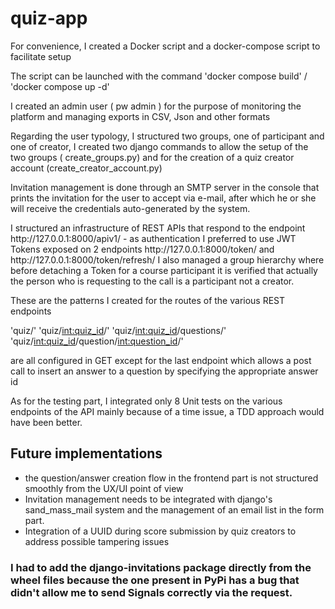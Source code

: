 <h1>quiz-app</h1>
  <p>For convenience, I created a Docker script and a docker-compose script to facilitate setup<p>
  <p>The script can be launched with the command 'docker compose build' / 'docker compose up -d'</p>
  <p>I created an admin user ( pw admin ) for the purpose of monitoring the platform and managing exports in CSV, Json and other formats</p>
  <p>Regarding the user typology, I structured two groups, one of participant and one of creator, I created two django commands to allow the setup of the two groups ( create_groups.py) and for the creation of a quiz creator account (create_creator_account.py)</p>
  <p>Invitation management is done through an SMTP server in the console that prints the invitation for the user to accept via e-mail, after which he or she will receive the credentials auto-generated by the system.<p>
  <p>I structured an infrastructure of REST APIs that respond to the endpoint http://127.0.0.1:8000/apiv1/ - as authentication I preferred to use JWT Tokens exposed on 2 endpoints http://127.0.0.1:8000/token/ and http://127.0.0.1:8000/token/refresh/
I also managed a group hierarchy where before detaching a Token for a course participant it is verified that actually the person who is requesting to the call is a participant not a creator.</p>
<p>These are the patterns I created for the routes of the various REST endpoints

'quiz/'
'quiz/<int:quiz_id>/'
'quiz/<int:quiz_id>/questions/'
'quiz/<int:quiz_id>/question/<int:question_id>/'

are all configured in GET except for the last endpoint which allows a post call to insert an answer to a question by specifying the appropriate answer id </p>

<p>As for the testing part, I integrated only 8 Unit tests on the various endpoints of the API mainly because of a time issue, a TDD approach would have been better.</p>
 
  <h2>Future implementations</h2>
  <ul>
    <li>the question/answer creation flow in the frontend part is not structured smoothly from the UX/UI point of view</li>
    <li>Invitation management needs to be integrated with django's sand_mass_mail system and the management of an email list in the form part.</li>
    <li>Integration of a UUID during score submission by quiz creators to address possible tampering issues </li>
  </ul>

<h3>I had to add the django-invitations package directly from the wheel files because the one present in PyPi has a bug that didn't allow me to send Signals correctly via the request.</h3>
